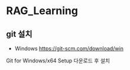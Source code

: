 # RAG_Learning

## git 설치
- Windows 
https://git-scm.com/download/win

Git for Windows/x64 Setup 다운로드 후 설치
